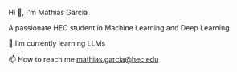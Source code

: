 Hi 👋, I'm Mathias Garcia

A passionate HEC student in Machine Learning and Deep Learning

🌱 I’m currently learning LLMs

📫 How to reach me mathias.garcia@hec.edu
